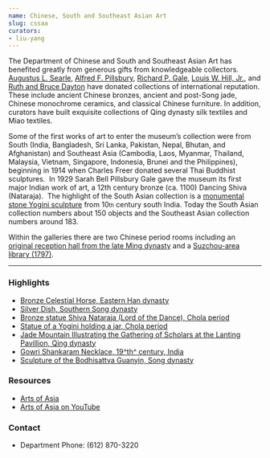 ```yaml
---
name: Chinese, South and Southeast Asian Art
slug: cssaa
curators:
- liu-yang
---
```


The Department of Chinese and South and Southeast Asian Art has benefited greatly from generous gifts from knowledgeable collectors. [Augustus L. Searle](http://collections.artsmia.org/search/creditline:%22Augustus%20L.%20Searle%22), [Alfred F. Pillsbury](http://collections.artsmia.org/search/creditline:%22Alfred%20F.%20Pillsbury%22), [Richard P. Gale](http://collections.artsmia.org/search/creditline:%22Richard%20P.%20Gale%22), [Louis W. Hill, Jr.](http://collections.artsmia.org/search/creditline:%22Louis%20W.%20Hill,%20Jr.%22), and [Ruth and Bruce Dayton](http://collections.artsmia.org/search/creditline:%22Ruth%20and%20Bruce%20Dayton%22) have donated collections of international reputation. These include ancient Chinese bronzes, ancient and post-Song jade, Chinese monochrome ceramics, and classical Chinese furniture. In addition, curators have built exquisite collections of Qing dynasty silk textiles and Miao textiles.

Some of the first works of art to enter the museum’s collection were from South (India, Bangladesh, Sri Lanka, Pakistan, Nepal, Bhutan, and Afghanistan) and Southeast Asia (Cambodia, Laos, Myanmar, Thailand, Malaysia, Vietnam, Singapore, Indonesia, Brunei and the Philippines), beginning in 1914 when Charles Freer donated several Thai Buddhist sculptures.  In 1929 Sarah Bell Pillsbury Gale gave the museum its first major Indian work of art, a 12th century bronze (ca. 1100) Dancing Shiva (Nataraja).  The highlight of the South Asian collection is a [monumental stone Yogini sculpture](http://collections.artsmia.org/art/1380) from 10<span style="font-size: 11px;">th</span> century south India. Today the South Asian collection numbers about 150 objects and the Southeast Asian collection numbers around 183.

Within the galleries there are two Chinese period rooms including an [original reception hall from the late Ming dynasty](http://collections.artsmia.org/art/9413) and a [Suzchou-area library (1797)](http://collections.artsmia.org/art/12134).

---

### Highlights

* [Bronze Celestial Horse, Eastern Han dynasty](https://collections.artsmia.org/index.php?page=detail&id=60728)
* [Silver Dish, Southern Song dynasty](https://collections.artsmia.org/index.php?page=detail&id=114429)
* [Bronze statue Shiva Nataraja (Lord of the Dance), Chola period](https://collections.artsmia.org/index.php?page=detail&id=376)
* [Statue of a Yogini holding a jar, Chola period](https://collections.artsmia.org/index.php?page=detail&id=1380)
* [Jade Mountain Illustrating the Gathering of Scholars at the Lanting Pavillion, Qing dynasty](https://collections.artsmia.org/index.php?page=detail&id=4324)
* [Gowri Shankaram Necklace, 19^th^ century, India](https://collections.artsmia.org/index.php?page=detail&id=4379)
* [Sculpture of the Bodhisattva Guanyin, Song dynasty](https://collections.artsmia.org/index.php?page=detail&id=5788)

### Resources

* [Arts of Asia](http://www.artsmia.org/art-of-asia)
* [Arts of Asia on YouTube](http://www.youtube.com/watch?v=z3L23_wCt8s&feature=PlayList&p=427D204B4E7C73BC&index=0&playnext=1)

### Contact
* Department Phone: (612) 870-3220
